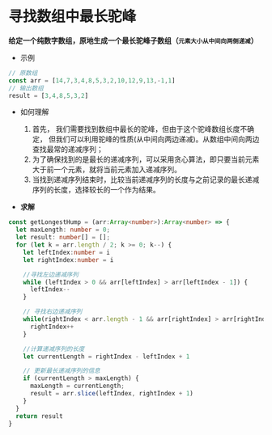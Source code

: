 # 寻找数组中最长驼峰

**给定一个纯数字数组，原地生成一个最长驼峰子数组（`元素大小从中间向两侧递减`）**

- 示例
  
```javascript
// 原数组
const arr = [14,7,3,4,8,5,3,2,10,12,9,13,-1,1]
// 输出数组
result = [3,4,8,5,3,2]
```

- 如何理解
  1. 首先， 我们需要找到数组中最长的驼峰，但由于这个驼峰数组长度不确定， 但我们可以利用驼峰的性质(从中间向两边递减)。从数组中间向两边查找最常的递减序列；
  2. 为了确保找到的是最长的递减序列，可以采用贪心算法，即只要当前元素大于前一个元素，就将当前元素加入递减序列。
  3. 当找到递减序列结束时，比较当前递减序列的长度与之前记录的最长递减序列的长度，选择较长的一个作为结果。

- **求解**

```typescript
const getLongestHump = (arr:Array<number>):Array<number> => {
  let maxLength: number = 0;
  let result: number[] = [];
  for (let k = arr.length / 2; k >= 0; k--) {
    let leftIndex:number = i
    let rightIndex:number = i

    //寻找左边递减序列
    while (leftIndex > 0 && arr[leftIndex] > arr[leftIndex - 1]) {
      leftIndex--
    }

    // 寻找右边递减序列
    while(rightIndex < arr.length - 1 && arr[rightIndex] > arr[rightIndex + 1]) {
      rightIndex++
    }

    //计算递减序列的长度
    let currentLength = rightIndex - leftIndex + 1

    // 更新最长递减序列的信息
    if (currentLength > maxLength) {
      maxLength = currentLength;
      result = arr.slice(leftIndex, rightIndex + 1)
    }
  }
  return result
}
```
